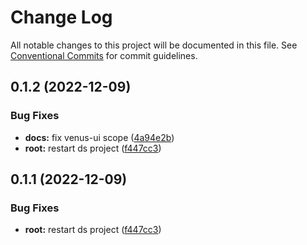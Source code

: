 # Change Log

All notable changes to this project will be documented in this file.
See [Conventional Commits](https://conventionalcommits.org) for commit guidelines.

## 0.1.2 (2022-12-09)


### Bug Fixes

* **docs:** fix venus-ui scope ([4a94e2b](https://github.com/rcasachi/venus/commit/4a94e2b85d2c73ea48a38bd83668d0853957d0d5))
* **root:** restart ds project ([f447cc3](https://github.com/rcasachi/venus/commit/f447cc3a7492141e253b7448287fe4f15bcab8eb))





## 0.1.1 (2022-12-09)


### Bug Fixes

* **root:** restart ds project ([f447cc3](https://github.com/rcasachi/venus/commit/f447cc3a7492141e253b7448287fe4f15bcab8eb))
